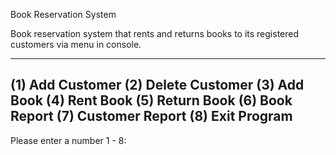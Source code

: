Book Reservation System

Book reservation system that rents and returns books to its registered customers via menu in console.


--------------------------------------------
(1) Add Customer
(2) Delete Customer
(3) Add Book
(4) Rent Book
(5) Return Book
(6) Book Report
(7) Customer Report
(8) Exit Program
--------------------------------------------
Please enter a number 1 - 8: 
